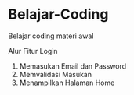 # Belajar-Coding
Belajar coding materi awal

Alur Fitur Login
1. Memasukan Email dan Password
2. Memvalidasi Masukan
3. Menampilkan Halaman Home
